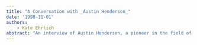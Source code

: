 ```yaml
---
title: "A Conversation with _Austin Henderson_"
date: '1998-11-01'
authors: 
    - Kate Ehrlich
abstract: "An interview of Austin Henderson, a pioneer in the field of Human Computer Interaction."
---
```


